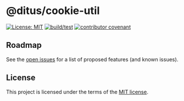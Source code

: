 # @ditus/cookie-util

[![License: MIT](https://img.shields.io:/github/license/ditus-software/cookie-util)](LICENSE)
[![build/test](https://github.com/ditus-software/cookie-util/actions/workflows/node.js.yml/badge.svg?branch=master)](https://github.com/ditus-software/cookie-util/actions/workflows/node.js.yml)
[![contributor covenant](https://img.shields.io/badge/Contributor%20Covenant-v2.0%20adopted-ff69b4.svg)](CODE-OF-CONDUCT.md)

## Roadmap

See the [open issues](https://github.com/ditus-software/cookie-util/issues) for a
list of proposed features (and known issues).

## License

This project is licensed under the terms of the [MIT license](LICENSE.md).
